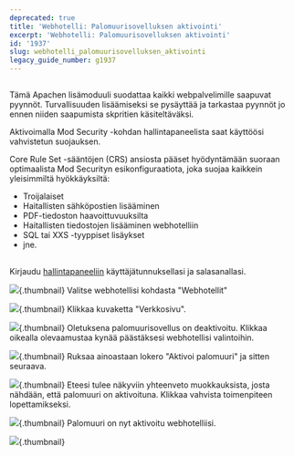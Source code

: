 ```yaml
---
deprecated: true
title: 'Webhotelli: Palomuurisovelluksen aktivointi'
excerpt: 'Webhotelli: Palomuurisovelluksen aktivointi'
id: '1937'
slug: webhotelli_palomuurisovelluksen_aktivointi
legacy_guide_number: g1937
---
```



## 
Tämä Apachen lisämoduuli suodattaa kaikki webpalvelimille saapuvat pyynnöt. Turvallisuuden lisäämiseksi se pysäyttää ja tarkastaa pyynnöt jo ennen niiden saapumista skpritien käsiteltäväksi.

Aktivoimalla Mod Security -kohdan hallintapaneelista saat käyttöösi vahvistetun suojauksen.

Core Rule Set -sääntöjen (CRS) ansiosta pääset hyödyntämään suoraan optimaalista Mod Securityn esikonfiguraatiota, joka suojaa kaikkein yleisimmiltä hyökkäyksiltä:


- Troijalaiset
- Haitallisten sähköpostien lisääminen
- PDF-tiedoston haavoittuvuuksilta
- Haitallisten tiedostojen lisääminen webhotelliin
- SQL tai XXS -tyyppiset lisäykset
- jne.




## 
Kirjaudu [hallintapaneeliin](https://www.ovh.com/manager/web) käyttäjätunnuksellasi ja salasanallasi.

![](images/img_3005.jpg){.thumbnail}
Valitse webhotellisi kohdasta "Webhotellit"

![](images/img_3006.jpg){.thumbnail}
Klikkaa kuvaketta "Verkkosivu".

![](images/img_3007.jpg){.thumbnail}
Oletuksena palomuurisovellus on deaktivoitu. Klikkaa oikealla olevaamustaa kynää päästäksesi webhotellisi valintoihin.

![](images/img_3008.jpg){.thumbnail}
Ruksaa ainoastaan lokero "Aktivoi palomuuri" ja sitten seuraava.

![](images/img_3010.jpg){.thumbnail}
Eteesi tulee näkyviin yhteenveto muokkauksista, josta nähdään, että palomuuri on aktivoituna. Klikkaa vahvista toimenpiteen lopettamikseksi.

![](images/img_3011.jpg){.thumbnail}
Palomuuri on nyt aktivoitu webhotelliisi.

![](images/img_3012.jpg){.thumbnail}

